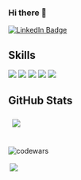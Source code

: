 ### Hi there 👋

<div id="badges">
  <a href="https://www.linkedin.com/in/antonshvetc/">
    <img src="https://img.shields.io/badge/LinkedIn-blue?style=for-the-badge&logo=linkedin&logoColor=white" alt="LinkedIn Badge"/>
  </a>
</div>

<!--
**Anton-Shvetc/Anton-Shvetc** is a ✨ _special_ ✨ repository because its `README.md` (this file) appears on your GitHub profile.

Here are some ideas to get you started:

- 🔭 I’m currently working on ...
- 🌱 I’m currently learning ...
- 👯 I’m looking to collaborate on ...
- 🤔 I’m looking for help with ...
- 💬 Ask me about ...
- 📫 How to reach me: ...
- 😄 Pronouns: ...
- ⚡ Fun fact: ...

-->

## Skills

![](https://img.shields.io/badge/Code-React-informational?style=flat&logo=react&logoColor=white&color=eb688c)
![](https://img.shields.io/badge/Code-Redux-informational?style=flat&logo=Redux&logoColor=white&color=eb688c)
![](https://img.shields.io/badge/Code-JavaScript-informational?style=flat&logo=JavaScript&logoColor=white&color=eb688c)
![](https://img.shields.io/badge/Code-TypeScript-informational?style=flat&logo=TypeScript&logoColor=white&color=eb688c)
![](https://img.shields.io/badge/Code-MongoDB-informational?style=flat&logo=MongoDB&logoColor=white&color=eb688c)



## GitHub Stats

<a href="#">
  <img align="center" style="margin:0.5rem" src="https://github-readme-stats.vercel.app/api/top-langs/?username=anton-shvetc&show_icons=true&theme=dracula" /> 
</a>

<br>
<br>

![codewars](https://www.codewars.com/users/Anton-Shvetc/badges/large)

<a href="#">
  <img align="center" style="margin:0.2rem" src="https://github-readme-stats.vercel.app/api?username=anton-shvetc&theme=dracula&hide=issues&show_icons=true" />
</a>










